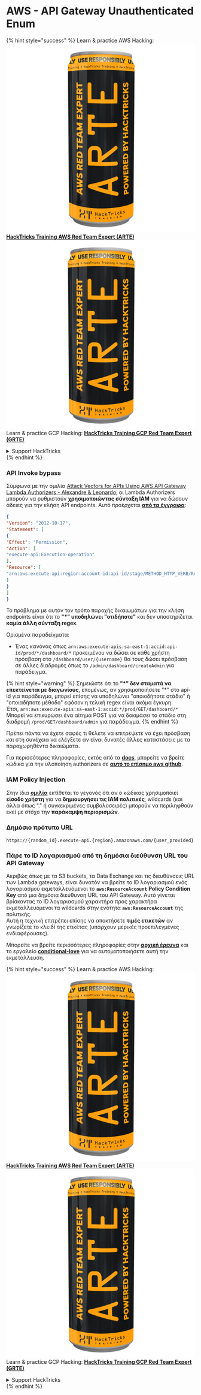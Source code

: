 # AWS - API Gateway Unauthenticated Enum

{% hint style="success" %}
Learn & practice AWS Hacking:<img src="../../../.gitbook/assets/image (1) (1) (1).png" alt="" data-size="line">[**HackTricks Training AWS Red Team Expert (ARTE)**](https://training.hacktricks.xyz/courses/arte)<img src="../../../.gitbook/assets/image (1) (1) (1).png" alt="" data-size="line">\
Learn & practice GCP Hacking: <img src="../../../.gitbook/assets/image (2).png" alt="" data-size="line">[**HackTricks Training GCP Red Team Expert (GRTE)**<img src="../../../.gitbook/assets/image (2).png" alt="" data-size="line">](https://training.hacktricks.xyz/courses/grte)

<details>

<summary>Support HackTricks</summary>

* Check the [**subscription plans**](https://github.com/sponsors/carlospolop)!
* **Join the** 💬 [**Discord group**](https://discord.gg/hRep4RUj7f) or the [**telegram group**](https://t.me/peass) or **follow** us on **Twitter** 🐦 [**@hacktricks\_live**](https://twitter.com/hacktricks_live)**.**
* **Share hacking tricks by submitting PRs to the** [**HackTricks**](https://github.com/carlospolop/hacktricks) and [**HackTricks Cloud**](https://github.com/carlospolop/hacktricks-cloud) github repos.

</details>
{% endhint %}

### API Invoke bypass

Σύμφωνα με την ομιλία [Attack Vectors for APIs Using AWS API Gateway Lambda Authorizers - Alexandre & Leonardo](https://www.youtube.com/watch?v=bsPKk7WDOnE), οι Lambda Authorizers μπορούν να ρυθμιστούν **χρησιμοποιώντας σύνταξη IAM** για να δώσουν άδειες για την κλήση API endpoints. Αυτό προέρχεται [**από τα έγγραφα**](https://docs.aws.amazon.com/apigateway/latest/developerguide/api-gateway-control-access-using-iam-policies-to-invoke-api.html):
```json
{
"Version": "2012-10-17",
"Statement": [
{
"Effect": "Permission",
"Action": [
"execute-api:Execution-operation"
],
"Resource": [
"arn:aws:execute-api:region:account-id:api-id/stage/METHOD_HTTP_VERB/Resource-path"
]
}
]
}
```
Το πρόβλημα με αυτόν τον τρόπο παροχής δικαιωμάτων για την κλήση endpoints είναι ότι το **"\*" υποδηλώνει "οτιδήποτε"** και δεν υποστηρίζεται **καμία άλλη σύνταξη regex**.

Ορισμένα παραδείγματα:

* Ένας κανόνας όπως `arn:aws:execute-apis:sa-east-1:accid:api-id/prod/*/dashboard/*` προκειμένου να δώσει σε κάθε χρήστη πρόσβαση στο `/dashboard/user/{username}` θα τους δώσει πρόσβαση σε άλλες διαδρομές όπως το `/admin/dashboard/createAdmin` για παράδειγμα.

{% hint style="warning" %}
Σημειώστε ότι το **"\*" δεν σταματά να επεκτείνεται με διαγωνίους**, επομένως, αν χρησιμοποιήσετε "\*" στο api-id για παράδειγμα, μπορεί επίσης να υποδηλώνει "οποιοδήποτε στάδιο" ή "οποιαδήποτε μέθοδο" εφόσον η τελική regex είναι ακόμα έγκυρη.\
Έτσι, `arn:aws:execute-apis:sa-east-1:accid:*/prod/GET/dashboard/*`\
Μπορεί να επικυρώσει ένα αίτημα POST για να δοκιμάσει το στάδιο στη διαδρομή `/prod/GET/dashboard/admin` για παράδειγμα.
{% endhint %}

Πρέπει πάντα να έχετε σαφές τι θέλετε να επιτρέψετε να έχει πρόσβαση και στη συνέχεια να ελέγξετε αν είναι δυνατές άλλες καταστάσεις με τα παραχωρηθέντα δικαιώματα.

Για περισσότερες πληροφορίες, εκτός από τα [**docs**](https://docs.aws.amazon.com/apigateway/latest/developerguide/api-gateway-control-access-using-iam-policies-to-invoke-api.html), μπορείτε να βρείτε κώδικα για την υλοποίηση authorizers σε [**αυτό το επίσημο aws github**](https://github.com/awslabs/aws-apigateway-lambda-authorizer-blueprints/tree/master/blueprints).

### IAM Policy Injection

Στην ίδια [**ομιλία**](https://www.youtube.com/watch?v=bsPKk7WDOnE) εκτίθεται το γεγονός ότι αν ο κώδικας χρησιμοποιεί **είσοδο χρήστη** για να **δημιουργήσει τις IAM πολιτικές**, wildcards (και άλλα όπως "." ή συγκεκριμένες συμβολοσειρές) μπορούν να περιληφθούν εκεί με στόχο την **παράκαμψη περιορισμών**.

### Δημόσιο πρότυπο URL
```
https://{random_id}.execute-api.{region}.amazonaws.com/{user_provided}
```
### Πάρε το ID λογαριασμού από τη δημόσια διεύθυνση URL του API Gateway

Ακριβώς όπως με τα S3 buckets, τα Data Exchange και τις διευθύνσεις URL των Lambda gateways, είναι δυνατόν να βρείτε το ID λογαριασμού ενός λογαριασμού εκμεταλλευόμενοι το **`aws:ResourceAccount`** **Policy Condition Key** από μια δημόσια διεύθυνση URL του API Gateway. Αυτό γίνεται βρίσκοντας το ID λογαριασμού χαρακτήρα προς χαρακτήρα εκμεταλλευόμενοι τα wildcards στην ενότητα **`aws:ResourceAccount`** της πολιτικής.\
Αυτή η τεχνική επιτρέπει επίσης να αποκτήσετε **τιμές ετικετών** αν γνωρίζετε το κλειδί της ετικέτας (υπάρχουν μερικές προεπιλεγμένες ενδιαφέρουσες).

Μπορείτε να βρείτε περισσότερες πληροφορίες στην [**αρχική έρευνα**](https://blog.plerion.com/conditional-love-for-aws-metadata-enumeration/) και το εργαλείο [**conditional-love**](https://github.com/plerionhq/conditional-love/) για να αυτοματοποιήσετε αυτή την εκμετάλλευση.

{% hint style="success" %}
Learn & practice AWS Hacking:<img src="../../../.gitbook/assets/image (1) (1) (1).png" alt="" data-size="line">[**HackTricks Training AWS Red Team Expert (ARTE)**](https://training.hacktricks.xyz/courses/arte)<img src="../../../.gitbook/assets/image (1) (1) (1).png" alt="" data-size="line">\
Learn & practice GCP Hacking: <img src="../../../.gitbook/assets/image (2).png" alt="" data-size="line">[**HackTricks Training GCP Red Team Expert (GRTE)**<img src="../../../.gitbook/assets/image (2).png" alt="" data-size="line">](https://training.hacktricks.xyz/courses/grte)

<details>

<summary>Support HackTricks</summary>

* Check the [**subscription plans**](https://github.com/sponsors/carlospolop)!
* **Join the** 💬 [**Discord group**](https://discord.gg/hRep4RUj7f) or the [**telegram group**](https://t.me/peass) or **follow** us on **Twitter** 🐦 [**@hacktricks\_live**](https://twitter.com/hacktricks_live)**.**
* **Share hacking tricks by submitting PRs to the** [**HackTricks**](https://github.com/carlospolop/hacktricks) and [**HackTricks Cloud**](https://github.com/carlospolop/hacktricks-cloud) github repos.

</details>
{% endhint %}
